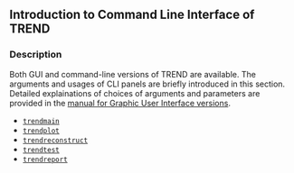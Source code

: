 ## Introduction to Command Line Interface of TREND  
### Description
Both GUI and command-line versions of TREND are available. The arguments
and usages of CLI panels are briefly introduced in this section. Detailed
explainations of choices of arguments and parameters are provided in the
[manual for Graphic User Interface versions](../GUI/README.md).

* [`trendmain`](trendmain.md)
* [`trendplot`](trendplot.md)
* [`trendreconstruct`](trendreconstruct.md)
* [`trendtest`](other.md)
* [`trendreport`](other.md)
